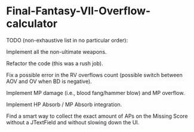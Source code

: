 # Final-Fantasy-VII-Overflow-calculator

TODO (non-exhaustive list in no particular order):

Implement all the non-ultimate weapons.

Refactor the code (this was a rush job).

Fix a possible error in the RV overflows count (possible switch between AOV and OV when BD is negative).

Implement MP damage (i.e., blood fang/hammer blow) and MP overflow.

Implement HP Absorb / MP Absorb integration.

Find a smart way to collect the exact amount of APs on the Missing Score without a JTextField and without slowing down the UI.